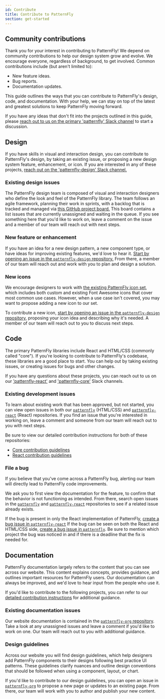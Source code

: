 ```yaml
---
id: Contribute
title: Contribute to PatternFly
section: get-started
---
```


## Community contributions 

Thank you for your interest in contributing to PatternFly! We depend on community contributions to help our design system grow and evolve. We encourage everyone, regardless of background, to get involved. Common contributions include (but aren't limited to): 
- New feature ideas. 
- Bug reports.
- Documentation updates.

This guide outlines the ways that you can contribute to PatternFly's design, code, and documentation. With your help, we can stay on top of the latest and greatest solutions to keep PatternFly moving forward. 

If you have any ideas that don't fit into the projects outlined in this guide, please [reach out to us on the primary 'patternfly' Slack channel](https://patternfly.slack.com/archives/C293LQ36J) to start a discussion.

## Design

If you have skills in visual and interaction design, you can contribute to PatternFly's design, by taking an existing issue, or proposing a new design system feature, enhancement, or icon. If you are interested in any of these projects, [reach out on the 'patternfly-design' Slack channel.](http://join.slack.com/t/patternfly/shared_invite/zt-1npmqswgk-bF2R1E2rglV8jz5DNTezMQ)

### Existing design issues 

The PatternFly design team is composed of visual and interaction designers who define the look and feel of the PatternFly library. The team follows an agile framework, planning their work in sprints, with a backlog that is tracked and managed via [this GitHub project board.](https://github.com/orgs/patternfly/projects/7/views/30) This board contains a list issues that are currently unassigned and waiting in the queue. If you see something here that you'd like to work on, leave a comment on the issue and a member of our team will reach out with next steps.

### New feature or enhancement
If you have an idea for a new design pattern, a new component type, or have ideas for improving existing features, we'd love to hear it. [Start by opening an issue in the `patternfly-design` repository.](https://github.com/patternfly/patternfly-design/issues) From there, a member of our team will reach out and work with you to plan and design a solution.

### New icons
We encourage designers to work with [the existing PatternFly icon set](/design-foundations/icons), which includes both custom and existing Font Awesome icons that cover most common use cases. However, when a use case isn't covered, you may want to propose adding a new icon to our set.

To contribute a new icon, [start by opening an issue in the `patternfly-design` repository](https://github.com/patternfly/patternfly-design/issues), proposing your icon idea and describing why it's needed. A member of our team will reach out to you to discuss next steps.

## Code

The primary PatternFly libraries include React and HTML/CSS (commonly called "core"). If you're looking to contribute to PatternFly's codebase, these libraries are a good place to start. You can help out by taking existing issues, or creating issues for bugs and other changes. 

If you have any questions about these projects, you can reach out to us on our ['patternfly-react'](https://patternfly.slack.com/archives/C4FM977N0) and ['patternfly-core'](https://patternfly.slack.com/archives/C9Q224EFL) Slack channels.

### Existing development issues 

To learn about existing work that has been approved, but not started, you can view open issues in both our [`patternfly`](https://github.com/patternfly/patternfly/issues) (HTML/CSS) and [`patternfly-react`](https://github.com/patternfly/patternfly-react/issues) (React) repositories. If you find an issue that you're interested in working on, leave a comment and someone from our team will reach out to you with next steps. 

Be sure to view our detailed contribution instructions for both of these repositories:
- [Core contribution guidelines](https://github.com/patternfly/patternfly#guidelines-for-css-development)
- [React contribution guidelines](https://github.com/patternfly/patternfly-react/blob/main/CONTRIBUTING.md#contribution-process)

### File a bug

If you believe that you've come across a PatternFly bug, alerting our team will directly lead to PatternFly code improvements.

We ask you to first view the documentation for the feature, to confirm that the behavior is not functioning as intended. From there, search open issues in the [`patternfly`](https://github.com/patternfly/patternfly/issues) and [`patternfly-react`](https://github.com/patternfly/patternfly-react/issues) repositories to see if a related issue already exists.

If the bug is present in only the React implementation of PatternFly, [create a bug issue in `patternfly-react`](https://github.com/patternfly/patternfly-react/issues) If the bug can be seen on both the React and HTML/CSS side, [create a bug issue in `patternfly`](https://github.com/patternfly/patternfly/issues). Be sure to mention which project the bug was noticed in and if there is a deadline that the fix is needed for.

## Documentation 

PatternFly documentation largely refers to the content that you can see across our website. This content explains concepts, provides guidance, and outlines important resources for PatternFly users. Our documentation can always be improved, and we'd love to hear input from the people who use it.

If you'd like to contribute to the following projects, you can refer to our [detailed contribution instructions](https://github.com/patternfly/patternfly-org/wiki/Contributing-to-patternfly-org-for-designers) for additional guidance.

### Existing documentation issues

Our website documentation is contained in the [`patternfly-org` repository](https://github.com/patternfly/patternfly-org). Take a look at any unassigned issues and leave a comment if you'd like to work on one. Our team will reach out to you with additional guidance.

### Design guidelines
Across our website you will find design guidelines, which help designers add PatternFly components to their designs following best practice UI patterns. These guidelines clarify nuances and outline design conventions that should be followed when using a component, layout, or chart. 

If you'd like to contribute to our design guidelines, you can open an issue in  [`patternfly-org`](https://github.com/patternfly/patternfly-org) to propose a new page or updates to an existing page. From there, our team will work with you to author and publish your new content. 